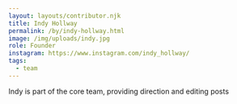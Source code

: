 ```yaml
---
layout: layouts/contributor.njk
title: Indy Hollway
permalink: /by/indy-hollway.html
image: /img/uploads/indy.jpg
role: Founder
instagram: https://www.instagram.com/indy_hollway/
tags:
  - team
---
```

Indy is part of the core team, providing direction and editing posts
